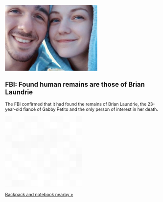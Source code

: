 
![FBI: Found human remains are those of Brian Laundrie](./20211021235905.png)
## FBI: Found human remains are those of Brian Laundrie

The FBI confirmed that it had found the remains of Brian Laundrie, the 23-year-old fiancé of Gabby Petito and the only person of interest in her death.

![pic](../square_bg.png)

[Backpack and notebook nearby »](https://www.yahoo.com/news/fbi-confirms-human-remains-brian-laundrie-florida-215634780.html)
